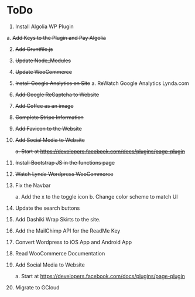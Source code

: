 # ToDo
1. Install Algolia WP Plugin

  a. <del>Add Keys to the Plugin and Pay Algolia</del>

2. <del>Add Gruntfile.js</del>
3. <del>Update Node_Modules</del>
4. <del>Update WooCommerce</del>
5. <del>Install Google Analytics on Site</del>
  a. ReWatch Google Analytics Lynda.com
6. <del>Add Google ReCaptcha to Website</del>
7. <del>Add Coffee as an image</del>
8. <del>Complete Stripe Information</del>
9. <del>Add Favicon to the Website</del>
10. <del>Add Social Media to Website</del>

	<del>a. Start at https://developers.facebook.com/docs/plugins/page-plugin</del>

11. <del>Install Bootstrap JS in the functions page</del>
12. <del>Watch Lynda Wordpress WooCommerce</del>
13. Fix the Navbar
    
    a. Add the x to the toggle icon
    b. Change color scheme to match UI

14. Update the search buttons
15. Add Dashiki Wrap Skirts to the site.
16. Add the MailChimp API for the ReadMe Key
17. Convert Wordpress to iOS App and Android App
18. Read WooCommerce Documentation
19. Add Social Media to Website

	a. Start at https://developers.facebook.com/docs/plugins/page-plugin
    
20. Migrate to GCloud
